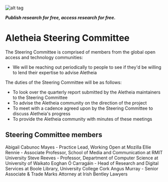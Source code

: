 ![alt tag](https://cloud.githubusercontent.com/assets/24201238/24583976/ced4c43e-179f-11e7-9c40-c0988c346f55.png)

_**Publish research for free, access research for free.**_

# Aletheia Steering Committee

The Steering Committee is comprised of members from the global open access and technology communities:
* We will be reaching out periodically to people to see if they'd be willing to lend their expertise to advise Aletheia

The duties of the Steering Committee will be as follows:
* To look over the quarterly report submitted by the Aletheia maintainers to the Steering Committee
* To advise the Aletheia community on the direction of the project
* To meet with a cadence agreed upon by the Steering Committee to discuss Aletheia's progress
* To provide the Aletheia community with minutes of these meetings

## Steering Committee members

Abigail Cabunoc Mayes - Practice Lead, Working Open at Mozilla
Ellie Rennie - Associate Professor, School of Media and Communication at RMIT University
Steve Reeves -  Professor, Department of Computer Science at University of Waikato
Eoghan Ó Carragáin - Head of Research and Digital Services at Boole Library, University College Cork
Angus Murray - Senior Associate & Trade Marks Attorney at Irish Bentley Lawyers
